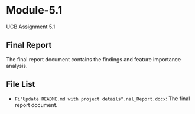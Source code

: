 # Module-5.1
UCB Assignment 5.1
## Final Report

The final report document contains the findings and feature importance analysis.

## File List

- `Fi"Update README.md with project details".nal_Report.docx`: The final report document.
